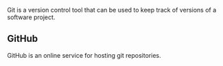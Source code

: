 

Git is a version control tool that can be used to keep track of versions of a software project.



## GitHub



GitHub is an online service for hosting git repositories.

